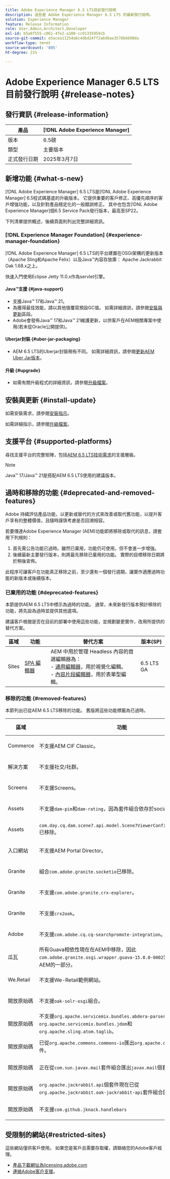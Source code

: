 ```yaml
---
title: Adobe Experience Manager 6.5 LTS目前發行說明
description: 這些是 Adobe Experience Manager 6.5 LTS 的最新發行說明。
solution: Experience Manager
feature: Release Information
role: User,Admin,Architect,Developer
exl-id: b5a8f555-c061-4fe2-a100-cc01335959cb
source-git-commit: e5acea11254a6c4dbd24ff2a6d8ae3578b6690da
workflow-type: tm+mt
source-wordcount: '805'
ht-degree: 21%

---
```


# Adobe Experience Manager 6.5 LTS目前發行說明 {#release-notes}

## 發行資訊 {#release-information}

| 產品 | [!DNL Adobe Experience Manager] |
|---|---|
| 版本 | 6.5磅 |
| 類型 | 主要版本 |
| 正式發行日期 | 2025年3月7日 |

## 新增功能 {#what-s-new}

[!DNL Adobe Experience Manager] 6.5 LTS是[!DNL Adobe Experience Manager] 6.5程式碼基底的升級版本。 它提供重要的客戶修正、高優先順序的客戶增強功能，以及針對產品穩定化的一般錯誤修正。 其中也包含[!DNL Adobe Experience Manager]個6.5 Service Pack發行版本，最高至SP22。

下列清單提供概述，後續頁面則列出完整詳細資訊。

### [!DNL Experience Manager Foundation] {#experience-manager-foundation}

[!DNL Adobe Experience Manager] 6.5 LTS的平台建置在OSGi架構的更新版本（Apache Sling和Apache Felix）以及Java™內容存放庫： Apache Jackrabbit Oak 1.68.x之上。

快速入門使用Eclipse Jetty 11.0.x作為servlet引擎。

#### Java™支援  {#java-support}

* 支援Java™ 17和Java™ 21。
* 為獲得最佳效能，請以其他值覆寫預設GC值。 如需詳細資訊，請參閱[安裝與更新](/help/sites-deploying/custom-standalone-install.md)區段。
* Adobe會發佈Java™ 17和Java™ 21維護更新，以供客戶在AEM相關專案中使用(若未從Oracle公開提供)。

#### Uberjar封裝 {#uber-jar-packaging}

* AEM 6.5 LTS的Uberjar封裝稍有不同。 如需詳細資訊，請參閱[更新AEM Uber Jar版本](/help/sites-deploying/upgrading-code-and-customizations.md#update-the-aem-uber-jar-version)。

#### 升級 {#upgrade}

* 如需有關升級程式的詳細資訊，請參閱[升級檔案](/help/sites-deploying/upgrade.md)。

## 安裝與更新 {#install-update}

如需安裝需求，請參閱[安裝指示](/help/sites-deploying/custom-standalone-install.md)。

如需詳細指示，請參閱[升級檔案](/help/sites-deploying/upgrade.md)。

## 支援平台 {#supported-platforms}

尋找支援平台的完整矩陣，包括[AEM 6.5 LTS技術需求](/help/sites-deploying/technical-requirements.md)的支援層級。

>[!NOTE]
>
>Java™ 17/Java™ 21是搭配AEM 6.5 LTS使用的建議版本。

## 過時和移除的功能 {#deprecated-and-removed-features}

Adobe 持續評估產品功能，以更新或替代的方式來改善或取代舊功能，以提升客戶享有的整體價值，且隨時謹慎考慮是否回溯相容。

若要傳達Adobe Experience Manager (AEM)功能即將移除或取代的訊息，請套用下列規則：

1. 首先需公告功能已過時。雖然已棄用，功能仍可使用，但不會進一步增強。
1. 後續最新主要發行版本，則將最先移除已棄用的功能。 實際的目標移除日期將於稍後宣佈。

此程序可讓客戶在功能真正移除之前，至少還有一個發行週期，讓實作適應過時功能的新版本或後續版本。

### 已棄用的功能 {#deprecated-features}

本節提供AEM 6.5 LTS中標示為過時的功能。 通常，未來新發行版本預計移除的功能，將先設為過時並提供其他選項。

建議客戶檢閱是否在目前的部署中使用這些功能，並規劃變更實作，改用所提供的替代方案。

| 區域 | 功能 | 替代方案 | 版本(SP) |
|---|---|---|---|
| Sites | [SPA 編輯器](/help/sites-developing/spa-overview.md) | AEM 中用於管理 Headless 內容的首選編輯器為：<br>- [通用編輯器](/help/sites-developing/universal-editor/introduction.md)，用於視覺化編輯。<br>- [內容片段編輯器](/help/assets/content-fragments/content-fragments-managing.md)，用於表單型編輯。 | 6.5 LTS GA |

### 移除的功能 {#removed-features}

本節列出已從AEM 6.5 LTS移除的功能。 舊版將這些功能標籤為已過時。

| 區域 | 功能 | 替代方案 | 版本(SP) |
|--- |--- |--- |--- |
| Commerce | 不支援AEM CIF Classic。 | 您應該移轉至[AEM CIF](/help/commerce/cif/migration.md)。 | 6.5 LTS GA |
| 解決方案 | 不支援社交/社群。 | 沒有可用的替代專案。 | 6.5 LTS GA |
| Screens | 不支援Screens。 | 沒有可用的替代專案。 | 6.5 LTS GA |
| Assets | 不支援`dam-pim`和`dam-rating`，因為套件組合依存於social。 | 沒有可用的替代專案。 | 6.5 LTS GA |
| Assets | `com.day.cq.dam.scene7.api.model.Scene7ViewerConfig#getSettings()`已移除。 | 使用已新增的替代api `com.day.cq.dam.scene7.api.model.Scene7ViewerConfig#getSettingsList()`。 | 6.5 LTS GA |
| 入口網站 | 不支援AEM Portal Director。 | 沒有可用的替代專案。 | 6.5 LTS GA |
| Granite | 組合`com.adobe.granite.socketio`已移除。 | 沒有可用的替代專案。 | 6.5 LTS GA |
| Granite | 不支援`com.adobe.granite.crx-explorer`。 | 沒有可用的替代專案。 | 6.5 LTS GA |
| Granite | 不支援`crx2oak`。 | 挑選相關的[Oak-upgrade](https://mvnrepository.com/artifact/org.apache.jackrabbit/oak-upgrade)版本 | 6.5 LTS GA |
| Adobe | 不支援`com.adobe.cq.cq-searchpromote-integration`。 | 沒有可用的替代專案。 | 6.5 LTS GA |
| 瓜瓦 | 所有Guava相依性現在在AEM中移除，因此`com.adobe.granite.osgi.wrapper.guava-15.0.0-0002`套件組合並非AEM的一部分。 | 如果客戶依賴Guava，則可自行新增Guava，或儘可能以Java集合或其他替代專案取代Guava程式碼。 | 6.5 LTS GA |
| We.Retail | 不支援We-Retail範例網站。 | 沒有可用的替代專案。 | 6.5 LTS GA |
| 開放原始碼 | 不支援`oak-solr-osgi`組合。 | 沒有可用的替代專案。 | 6.5 LTS GA |
| 開放原始碼 | 不支援`org.apache.servicemix.bundles.abdera-parser`、`org.apache.servicemix.bundles.jdom`和`org.apache.sling.atom.taglib`。 | 沒有可用的替代專案。 | 6.5 LTS GA |
| 開放原始碼 | 已從`org.apache.commons.commons-io`匯出`org.apache.commons.io`個套件。 | 不需要變更。 | 6.5 LTS GA |
| 開放原始碼 | 正在從`com.sun.javax.mail`套件組合匯出`javax.mail`個套件。 | 不需要變更。 | 6.5 LTS GA |
| 開放原始碼 | `org.apache.jackrabbit.api`個套件現在已從`org.apache.jackrabbit.oak-jackrabbit-api`套件組合匯出。 | 不需要變更。 | 6.5 LTS GA |
| 開放原始碼 | 不支援`com.github.jknack.handlebars` | 挑選相關的[版本](https://mvnrepository.com/artifact/com.github.jknack/handlebars) | 6.5 LTS GA |

## 受限制的網站{#restricted-sites}

這些網站僅供客戶使用。 如果您是客戶且需要存取權，請聯絡您的Adobe客戶經理。

* [產品下載網址為licensing.adobe.com](https://licensing.adobe.com/)
* [連絡Adobe客戶支援](https://experienceleague.adobe.com/en/docs/customer-one/using/home)。

